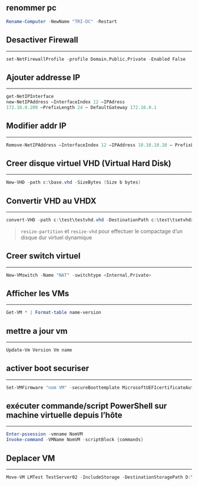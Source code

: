 ## renommer pc
```powershell
Rename-Computer -NewName "TRI-DC" -Restart
```

## Desactiver Firewall
---
```powershell
set-NetFirewallProfile -profile Domain,Public,Private -Enabled False
```

## Ajouter addresse IP
---
```powershell
get-NetIPInterface
new-NetIPAddress –InterfaceIndex 12 –IPAdress
172.16.0.200 –PrefixLength 24 – DefaultGateway 172.16.0.1
```

## Modifier addr IP
---
```powershell
Remove-NetIPAddress –InterfaceIndex 12 –IPAddress 10.10.10.10 – PrefixLength –DefaultGateway 10.10.10.254
```

## Creer disque virtuel VHD (Virtual Hard Disk)
---
```powershell
New-VHD -path c:\base.vhd -SizeBytes (Size b bytes)
```

## Convertir VHD au VHDX
---
```powershell
convert-VHD -path c:\test\testvhd.vhd -DestinationPath c:\test\tsetvhdx.vhdx
```
>`resize-partition` et `resize-vhd` pour effectuer le
compactage d’un disque dur virtuel dynamique

## Creer switch virtuel
---
```powershell
New-VMswitch -Name "NAT" -switchtype <Internal,Private>
```

## Afficher les VMs
---
```powershell
Get-VM * | Format-table name-version
```

## mettre a jour vm
---
```powershell
Update-Vm Version Vm name
```

## activer boot securiser
---
```powershell
Set-VMFirmware "nom VM" -secureBoottemplate MicrosoftUEFIcertificateAuthority
```

## exécuter commande/script PowerShell sur machine virtuelle depuis l’hôte
---
```powershell
Enter-pssession -vmname NomVM
Invoke-command -VMName NomVM -scriptBlock {commands}
```

## Deplacer VM
---
```powershell
Move-VM LMTest TestServer02 -IncludeStorage -DestinationStoragePath D:\LMTest
```
